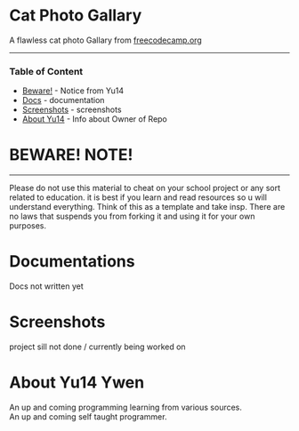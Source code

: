 # Cat Photo Gallary 

A flawless cat photo Gallary from [freecodecamp.org ](https://www.freecodecamp.org/learn/2022/responsive-web-design/#learn-html-by-building-a-cat-photo-app)

---
### Table of Content 
<ul>
  <li> <a href="https://github.com/Yu14Y/Cat-Photo-App/blob/main/README.md#beware-note">Beware!</a> - Notice from Yu14 </li>
  <li> <a href="https://github.com/Yu14Y/Cat-Photo-App/blob/main/README.md#documentations">Docs</a> - documentation </li>
  <li> <a href="https://github.com/Yu14Y/Cat-Photo-App/blob/main/README.md#screenshots">Screenshots</a> - screenshots </li>
  <li> <a href="https://github.com/Yu14Y/Cat-Photo-App/blob/main/README.md#about-yu14-ywen">About Yu14</a> - Info about Owner of Repo</li>
</ul>

# BEWARE! NOTE! 
----
Please do not use this material to cheat on your school project or any sort related to education.
it is best if you learn and read resources so u will understand everything.
Think of this as a template and take insp.
There are no laws that suspends you from forking it and using it for your own purposes. 

# Documentations

Docs not written yet 

# Screenshots

project sill not done / currently being worked on 



# About Yu14 Ywen 

An up and coming programming learning from various sources. <br>
An up and coming self taught programmer. 

